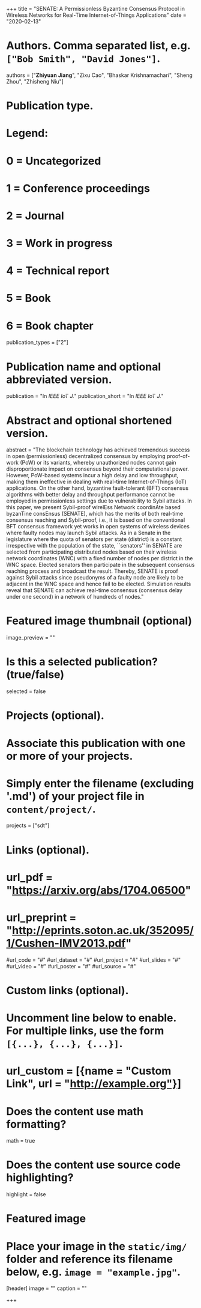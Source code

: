 +++
title = "SENATE: A Permissionless Byzantine Consensus Protocol in Wireless Networks for Real-Time Internet-of-Things Applications"
date = "2020-02-13"

# Authors. Comma separated list, e.g. `["Bob Smith", "David Jones"]`.
authors = ["**Zhiyuan Jiang**", "Zixu Cao", "Bhaskar Krishnamachari", "Sheng Zhou", "Zhisheng Niu"]

# Publication type.
# Legend:
# 0 = Uncategorized
# 1 = Conference proceedings
# 2 = Journal
# 3 = Work in progress
# 4 = Technical report
# 5 = Book
# 6 = Book chapter
publication_types = ["2"]

# Publication name and optional abbreviated version.
publication = "In *IEEE IoT J.*"
publication_short = "In *IEEE IoT J.*"

# Abstract and optional shortened version.
abstract = "The blockchain technology has achieved tremendous success in open (permissionless) decentralized consensus by employing proof-of-work (PoW) or its variants, whereby unauthorized nodes cannot gain disproportionate impact on consensus beyond their computational power. However, PoW-based systems incur a high delay and low throughput, making them ineffective in dealing with real-time Internet-of-Things (IoT) applications. On the other hand, byzantine fault-tolerant (BFT) consensus algorithms with better delay and throughput performance cannot be employed in permissionless settings due to vulnerability to Sybil attacks. In this paper, we present Sybil-proof wirelEss Network coordinAte based byzanTine consEnsus (SENATE), which has the merits of both real-time consensus reaching and Sybil-proof, i.e., it is based on the conventional BFT consensus framework yet works in open systems of wireless devices where faulty nodes may launch Sybil attacks. As in a Senate in the legislature where the quota of senators per state (district) is a constant irrespective with the population of the state, ``senators'' in SENATE are selected from participating distributed nodes based on their wireless network coordinates (WNC) with a fixed number of nodes per district in the WNC space. Elected senators then participate in the subsequent consensus reaching process and broadcast the result. Thereby, SENATE is proof against Sybil attacks since pseudonyms of a faulty node are likely to be adjacent in the WNC space and hence fail to be elected. Simulation results reveal that SENATE can achieve real-time consensus (consensus delay under one second) in a network of hundreds of nodes."

# Featured image thumbnail (optional)
image_preview = ""

# Is this a selected publication? (true/false)
selected = false

# Projects (optional).
#   Associate this publication with one or more of your projects.
#   Simply enter the filename (excluding '.md') of your project file in `content/project/`.
projects = ["sdt"]

# Links (optional).
# url_pdf = "https://arxiv.org/abs/1704.06500"
# url_preprint = "http://eprints.soton.ac.uk/352095/1/Cushen-IMV2013.pdf"
#url_code = "#"
#url_dataset = "#"
#url_project = "#"
#url_slides = "#"
#url_video = "#"
#url_poster = "#"
#url_source = "#"

# Custom links (optional).
#   Uncomment line below to enable. For multiple links, use the form `[{...}, {...}, {...}]`.
# url_custom = [{name = "Custom Link", url = "http://example.org"}]

# Does the content use math formatting?
math = true

# Does the content use source code highlighting?
highlight = false

# Featured image
# Place your image in the `static/img/` folder and reference its filename below, e.g. `image = "example.jpg"`.
[header]
image = ""
caption = ""

+++

